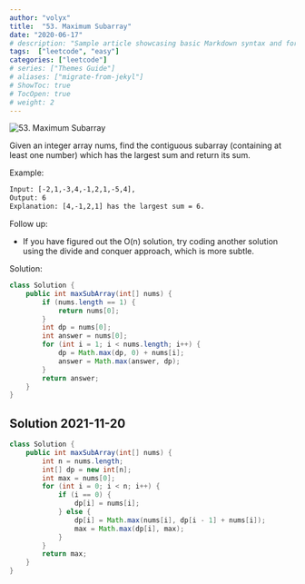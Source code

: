 ```yaml
---
author: "volyx"
title:  "53. Maximum Subarray"
date: "2020-06-17"
# description: "Sample article showcasing basic Markdown syntax and formatting for HTML elements."
tags:  ["leetcode", "easy"]
categories: ["leetcode"]
# series: ["Themes Guide"]
# aliases: ["migrate-from-jekyl"]
# ShowToc: true
# TocOpen: true
# weight: 2
---
```


![53. Maximum Subarray](https://leetcode.com/problems/maximum-subarray/)

Given an integer array nums, find the contiguous subarray (containing at least one number) which has the largest sum and return its sum.

Example:

```txt
Input: [-2,1,-3,4,-1,2,1,-5,4],
Output: 6
Explanation: [4,-1,2,1] has the largest sum = 6.
```

Follow up:

- If you have figured out the O(n) solution, try coding another solution using the divide and conquer approach, which is more subtle.

Solution:

```java
class Solution {
    public int maxSubArray(int[] nums) {
        if (nums.length == 1) {
            return nums[0];
        }
        int dp = nums[0];
        int answer = nums[0];
        for (int i = 1; i < nums.length; i++) {
            dp = Math.max(dp, 0) + nums[i];
            answer = Math.max(answer, dp);
        }
        return answer;
    }
}
```

## Solution 2021-11-20

```java
class Solution {
    public int maxSubArray(int[] nums) {
        int n = nums.length;
        int[] dp = new int[n];
        int max = nums[0];
        for (int i = 0; i < n; i++) {
            if (i == 0) {
                dp[i] = nums[i];
            } else {
                dp[i] = Math.max(nums[i], dp[i - 1] + nums[i]);
                max = Math.max(dp[i], max);
            }
        }
        return max;
    }
}
```
